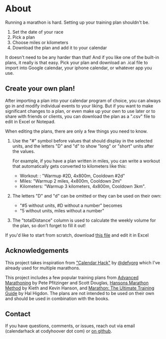 # About

Running a marathon is hard. Setting up your training plan shouldn't be.

1. Set the date of your race
2. Pick a plan
3. Choose miles or kilometers
4. Download the plan and add it to your calendar

It doesn't need to be any harder than that! And if you like one of the built-in plans, it really is that easy. Pick your plan and download an .ical file to import into Google calendar, your iphone calendar, or whatever app you use.

## Create your own plan!

After importing a plan into your calendar program of choice, you can always go in and modify individual events to your liking. But if you want to make significant changes to a plan, or even make up your own to use later or to share with friends or clients, you can download the plan as a ".csv" file to edit in Excel or Notepad.

When editing the plans, there are only a few things you need to know.

1. Use the "#" symbol before values that should display in the selected units, and the letters "D" and "d" to show "long" or "short" units after the values.

   For example, if you have a plan written in miles, you can write a workout that automatically gets converted to kilometers like this:
    * Workout: : "Warmup #2D, 4x800m, Cooldown #2d"
    * Miles: "Warmup 2 miles, 4x800m, Cooldown 2mi"
    * Kilometers: "Warmup 3 kilometers, 4x800m, Cooldown 3km".


2. The letters "D" and "d" can be omitted or they can be used on their own:
    * "#5 without units, #D without a number" becomes
    * "5 without units, miles without a number"


3. The "totalDistance" column is used to calculate the weekly volume for the plan, so don't forget to fill it out!

If you'd like to start from scratch, download [this file](https://raw.githubusercontent.com/hoovercj/calendar-hack/master/src/workouts/template.csv) and edit it in Excel

## Acknowledgements

This project takes inspiration from ["Calendar Hack"](https://defy.org/hacks/calendarhack/about/) by [@defyorg](https://twitter.com/defyorg) which I've already used for multiple marathons.

This project includes a few popular training plans from [Advanced Marathoning](http://www.amazon.com/Advanced-Marathoning-Edition-Pete-Pfitzinger/dp/0736074600) by Pete Pfitzinger and Scott Douglas, [Hansons Marathon Method](https://hansons-running.com/collections/hansons-swag/products/hansons-method-hansons-method-mara%22) by Kieth and Kevin Hanson, and [Marathon: The Ultimate Training Guide](http://www.amazon.com/Marathon-Ultimate-Training-Programs-Marathons/dp/1609612248) by Hal Higdon. The plans are not intended to be used on their own and should be used in combination with the books.

## Contact

If you have questions, comments, or issues, reach out via email (calendarhack at codyhoover dot com) or [on github](https://github.com/hoovercj/calendar-hack/issues).